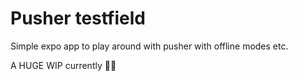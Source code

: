# Pusher testfield
Simple expo app to play around with pusher with offline modes etc.

A HUGE WIP currently 🤷‍♂️ 
